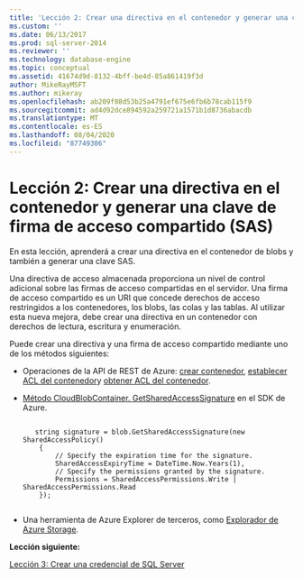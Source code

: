 ```yaml
---
title: 'Lección 2: Crear una directiva en el contenedor y generar una clave de firma de acceso compartido (SAS) | Microsoft Docs'
ms.custom: ''
ms.date: 06/13/2017
ms.prod: sql-server-2014
ms.reviewer: ''
ms.technology: database-engine
ms.topic: conceptual
ms.assetid: 41674d9d-8132-4bff-be4d-85a861419f3d
author: MikeRayMSFT
ms.author: mikeray
ms.openlocfilehash: ab209f08d53b25a4791ef675e6fb6b78cab115f9
ms.sourcegitcommit: ad4d92dce894592a259721a1571b1d8736abacdb
ms.translationtype: MT
ms.contentlocale: es-ES
ms.lasthandoff: 08/04/2020
ms.locfileid: "87749306"
---
```

# <a name="lesson-2-create-a-policy-on-container-and-generate-a-shared-access-signature-sas-key"></a>Lección 2: Crear una directiva en el contenedor y generar una clave de firma de acceso compartido (SAS)
  En esta lección, aprenderá a crear una directiva en el contenedor de blobs y también a generar una clave SAS.  
  
 Una directiva de acceso almacenada proporciona un nivel de control adicional sobre las firmas de acceso compartidas en el servidor. Una firma de acceso compartido es un URI que concede derechos de acceso restringidos a los contenedores, los blobs, las colas y las tablas. Al utilizar esta nueva mejora, debe crear una directiva en un contenedor con derechos de lectura, escritura y enumeración.  
  
 Puede crear una directiva y una firma de acceso compartido mediante uno de los métodos siguientes:  
  
-   Operaciones de la API de REST de Azure: [crear contenedor](https://msdn.microsoft.com/library/azure/dd179468.aspx), [establecer ACL del contenedor](https://msdn.microsoft.com/library/azure/dd179391.aspx)y [obtener ACL del contenedor](https://msdn.microsoft.com/library/azure/dd179469.aspx).  
  
-   [Método CloudBlobContainer. GetSharedAccessSignature](https://docs.microsoft.com/dotnet/api/microsoft.azure.storage.blob.cloudblobcontainer.getsharedaccesssignature) en el SDK de Azure.  
  
    ```  
  
       string signature = blob.GetSharedAccessSignature(new SharedAccessPolicy()   
        {   
            // Specify the expiration time for the signature.   
            SharedAccessExpiryTime = DateTime.Now.Years(1),   
            // Specify the permissions granted by the signature.    
            Permissions = SharedAccessPermissions.Write | SharedAccessPermissions.Read   
        });  
  
    ```  
  
-   Una herramienta de Azure Explorer de terceros, como [Explorador de Azure Storage](https://azurestorageexplorer.codeplex.com/).  
  
 **Lección siguiente:**  
  
 [Lección 3: Crear una credencial de SQL Server](../relational-databases/lesson-2-create-a-sql-server-credential-using-a-shared-access-signature.md)  
  
